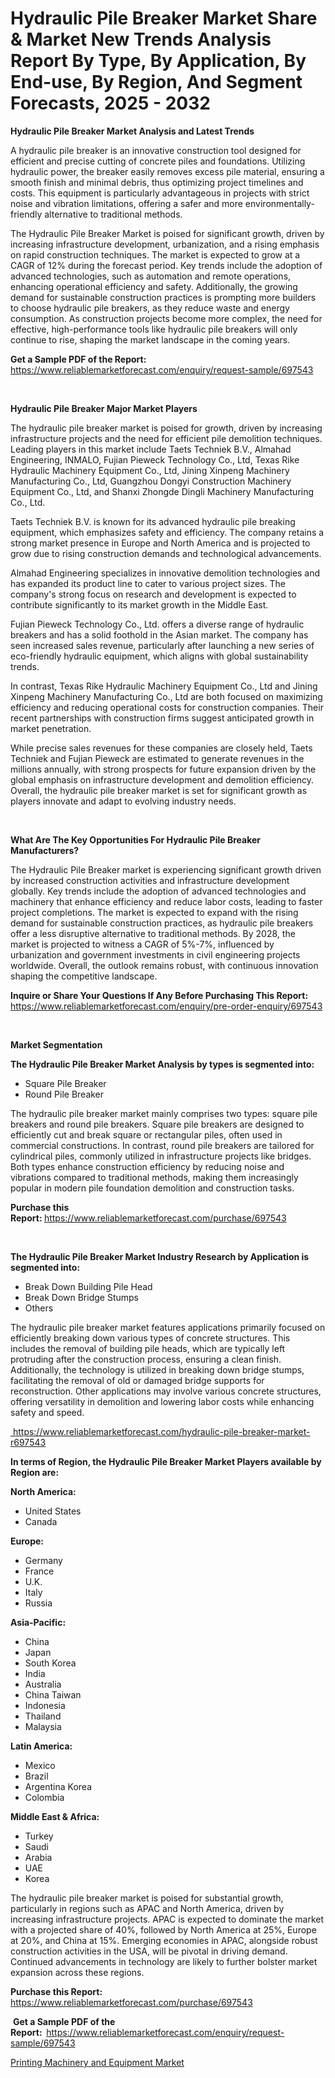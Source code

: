 <p><h1>Hydraulic Pile Breaker Market Share & Market New Trends Analysis Report By Type, By Application, By End-use, By Region, And Segment Forecasts, 2025 - 2032</h1></p><p><strong>Hydraulic Pile Breaker Market Analysis and Latest Trends</strong></p>
<p><p>A hydraulic pile breaker is an innovative construction tool designed for efficient and precise cutting of concrete piles and foundations. Utilizing hydraulic power, the breaker easily removes excess pile material, ensuring a smooth finish and minimal debris, thus optimizing project timelines and costs. This equipment is particularly advantageous in projects with strict noise and vibration limitations, offering a safer and more environmentally-friendly alternative to traditional methods.</p><p>The Hydraulic Pile Breaker Market is poised for significant growth, driven by increasing infrastructure development, urbanization, and a rising emphasis on rapid construction techniques. The market is expected to grow at a CAGR of 12% during the forecast period. Key trends include the adoption of advanced technologies, such as automation and remote operations, enhancing operational efficiency and safety. Additionally, the growing demand for sustainable construction practices is prompting more builders to choose hydraulic pile breakers, as they reduce waste and energy consumption. As construction projects become more complex, the need for effective, high-performance tools like hydraulic pile breakers will only continue to rise, shaping the market landscape in the coming years.</p></p>
<p><strong>Get a Sample PDF of the Report:&nbsp;</strong> <a href="https://www.reliablemarketforecast.com/enquiry/request-sample/697543?utm_campaign=3505&utm_medium=2&utm_source=Github&utm_content=ia&utm_term=08042025&utm_id=hydraulic-pile-breaker">https://www.reliablemarketforecast.com/enquiry/request-sample/697543</a></p>
<p>&nbsp;</p>
<p><strong>Hydraulic Pile Breaker Major Market Players</strong></p>
<p><p>The hydraulic pile breaker market is poised for growth, driven by increasing infrastructure projects and the need for efficient pile demolition techniques. Leading players in this market include Taets Techniek B.V., Almahad Engineering, INMALO, Fujian Pieweck Technology Co., Ltd, Texas Rike Hydraulic Machinery Equipment Co., Ltd, Jining Xinpeng Machinery Manufacturing Co., Ltd, Guangzhou Dongyi Construction Machinery Equipment Co., Ltd, and Shanxi Zhongde Dingli Machinery Manufacturing Co., Ltd.</p><p>Taets Techniek B.V. is known for its advanced hydraulic pile breaking equipment, which emphasizes safety and efficiency. The company retains a strong market presence in Europe and North America and is projected to grow due to rising construction demands and technological advancements.</p><p>Almahad Engineering specializes in innovative demolition technologies and has expanded its product line to cater to various project sizes. The company's strong focus on research and development is expected to contribute significantly to its market growth in the Middle East.</p><p>Fujian Pieweck Technology Co., Ltd. offers a diverse range of hydraulic breakers and has a solid foothold in the Asian market. The company has seen increased sales revenue, particularly after launching a new series of eco-friendly hydraulic equipment, which aligns with global sustainability trends.</p><p>In contrast, Texas Rike Hydraulic Machinery Equipment Co., Ltd and Jining Xinpeng Machinery Manufacturing Co., Ltd are both focused on maximizing efficiency and reducing operational costs for construction companies. Their recent partnerships with construction firms suggest anticipated growth in market penetration.</p><p>While precise sales revenues for these companies are closely held, Taets Techniek and Fujian Pieweck are estimated to generate revenues in the millions annually, with strong prospects for future expansion driven by the global emphasis on infrastructure development and demolition efficiency. Overall, the hydraulic pile breaker market is set for significant growth as players innovate and adapt to evolving industry needs.</p></p>
<p>&nbsp;</p>
<p><strong>What Are The Key Opportunities For Hydraulic Pile Breaker Manufacturers?</strong></p>
<p><p>The Hydraulic Pile Breaker market is experiencing significant growth driven by increased construction activities and infrastructure development globally. Key trends include the adoption of advanced technologies and machinery that enhance efficiency and reduce labor costs, leading to faster project completions. The market is expected to expand with the rising demand for sustainable construction practices, as hydraulic pile breakers offer a less disruptive alternative to traditional methods. By 2028, the market is projected to witness a CAGR of 5%-7%, influenced by urbanization and government investments in civil engineering projects worldwide. Overall, the outlook remains robust, with continuous innovation shaping the competitive landscape.</p></p>
<p><strong>Inquire or Share Your Questions If Any Before Purchasing This Report:</strong> <a href="https://www.reliablemarketforecast.com/enquiry/pre-order-enquiry/697543?utm_campaign=3505&utm_medium=2&utm_source=Github&utm_content=ia&utm_term=08042025&utm_id=hydraulic-pile-breaker">https://www.reliablemarketforecast.com/enquiry/pre-order-enquiry/697543</a></p>
<p>&nbsp;</p>
<p><strong>Market Segmentation</strong></p>
<p><strong>The Hydraulic Pile Breaker Market Analysis by types is segmented into:</strong></p>
<p><ul><li>Square Pile Breaker</li><li>Round Pile Breaker</li></ul></p>
<p><p>The hydraulic pile breaker market mainly comprises two types: square pile breakers and round pile breakers. Square pile breakers are designed to efficiently cut and break square or rectangular piles, often used in commercial constructions. In contrast, round pile breakers are tailored for cylindrical piles, commonly utilized in infrastructure projects like bridges. Both types enhance construction efficiency by reducing noise and vibrations compared to traditional methods, making them increasingly popular in modern pile foundation demolition and construction tasks.</p></p>
<p><strong>Purchase this Report:&nbsp;</strong><a href="https://www.reliablemarketforecast.com/purchase/697543?utm_campaign=3505&utm_medium=2&utm_source=Github&utm_content=ia&utm_term=08042025&utm_id=hydraulic-pile-breaker">https://www.reliablemarketforecast.com/purchase/697543</a></p>
<p>&nbsp;</p>
<p><strong>The Hydraulic Pile Breaker Market Industry Research by Application is segmented into:</strong></p>
<p><ul><li>Break Down Building Pile Head</li><li>Break Down Bridge Stumps</li><li>Others</li></ul></p>
<p><p>The hydraulic pile breaker market features applications primarily focused on efficiently breaking down various types of concrete structures. This includes the removal of building pile heads, which are typically left protruding after the construction process, ensuring a clean finish. Additionally, the technology is utilized in breaking down bridge stumps, facilitating the removal of old or damaged bridge supports for reconstruction. Other applications may involve various concrete structures, offering versatility in demolition and lowering labor costs while enhancing safety and speed.</p></p>
<p><a href="https://www.reliablemarketforecast.com/hydraulic-pile-breaker-market-r697543?utm_campaign=3505&utm_medium=2&utm_source=Github&utm_content=ia&utm_term=08042025&utm_id=hydraulic-pile-breaker">&nbsp;https://www.reliablemarketforecast.com/hydraulic-pile-breaker-market-r697543</a></p>
<p><strong>In terms of Region, the Hydraulic Pile Breaker Market Players available by Region are:</strong></p>
<p>
    <p> <strong> North America: </strong>
        <ul>
            <li>United States</li>
            <li>Canada</li>
        </ul>
        </p> 
    <p> <strong> Europe: </strong>
        <ul>
            <li>Germany</li>
            <li>France</li>
            <li>U.K.</li>
            <li>Italy</li>
            <li>Russia</li>
        </ul>
        </p> 
    <p> <strong> Asia-Pacific: </strong>
        <ul>
            <li>China</li>
            <li>Japan</li>
            <li>South Korea</li>
            <li>India</li>
            <li>Australia</li>
            <li>China Taiwan</li>
            <li>Indonesia</li>
            <li>Thailand</li>
            <li>Malaysia</li>
        </ul>
        </p> 
    <p> <strong> Latin America: </strong>
        <ul>
            <li>Mexico</li>
            <li>Brazil</li>
            <li>Argentina Korea</li>
            <li>Colombia</li>
        </ul>
        </p> 
    <p> <strong> Middle East & Africa: </strong>
        <ul>
            <li>Turkey</li>
            <li>Saudi</li>
            <li>Arabia</li>
            <li>UAE</li>
            <li>Korea</li>
        </ul>
    </p>
    </p>
<p><p>The hydraulic pile breaker market is poised for substantial growth, particularly in regions such as APAC and North America, driven by increasing infrastructure projects. APAC is expected to dominate the market with a projected share of 40%, followed by North America at 25%, Europe at 20%, and China at 15%. Emerging economies in APAC, alongside robust construction activities in the USA, will be pivotal in driving demand. Continued advancements in technology are likely to further bolster market expansion across these regions.</p></p>
<p><strong>Purchase this Report: </strong><a href="https://www.reliablemarketforecast.com/purchase/697543?utm_campaign=3505&utm_medium=2&utm_source=Github&utm_content=ia&utm_term=08042025&utm_id=hydraulic-pile-breaker">https://www.reliablemarketforecast.com/purchase/697543</a></p>
<p>&nbsp;<strong>Get a Sample PDF of the Report:&nbsp;&nbsp;</strong><a href="https://www.reliablemarketforecast.com/enquiry/request-sample/697543?utm_campaign=3505&utm_medium=2&utm_source=Github&utm_content=ia&utm_term=08042025&utm_id=hydraulic-pile-breaker">https://www.reliablemarketforecast.com/enquiry/request-sample/697543</a></p>
<p><strong></strong></p>
<p><p><a href="https://github.com/mukaithaisia/Market-Research-Report-List-1/blob/main/printing-machinery-and-equipment-market.md?utm_campaign=3505&utm_medium=2&utm_source=Github&utm_content=ia&utm_term=08042025&utm_id=hydraulic-pile-breaker">Printing Machinery and Equipment Market</a></p></p>